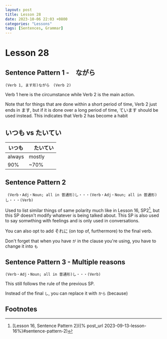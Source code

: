 ```yaml
--- 
layout: post 
title: Lesson 28
date: 2023-10-06 22:03 +0800 
categories: "Lessons"
tags: [Sentences, Grammar]
---
```

  
# Lesson 28

## Sentence Pattern 1 -　ながら
```
(Verb 1, ます形)ながら　(Verb 2)
```
Verb 1 here is the circumstance while Verb 2 is the main action.

Note that for things that are done within a short period of time, Verb 2 just ends in ます, but if it is done over a long period of time, ています should be used instead. This indicates that Verb 2 has become a habit

## いつも vs たいてい

| いつも |　たいてい |
| -- | -- |
| always | mostly |
| 90% | ~70% |


## Sentence Pattern 2
```
 (Verb・Adj・Noun; all in 普通形)し・・・(Verb・Adj・Noun; all in 普通形)し・・・(Verb)
```
Used to list similar things of same polarity much like in Lesson 16, SP2[^fn1], but this SP doesn't modify whatever is being talked about. This SP is also used to say somwthing with feelings and is only used in conversations.

You can also opt to add それに (on top of, furthermore) to the final verb.

Don't forget that when you have `が` in the clause you're using, you have to change it into `も`

## Sentence Pattern 3 - Multiple reasons
```
(Verb・Adj・Noun; all in 普通形)し・・・(Verb)
```
This still follows the rule of the previous SP.

Instead of the final `し`, you can replace it with `から` (because)

## Footnotes
[^fn1]: [Lesson 16, Sentence Pattern 2]({% post_url 2023-09-13-lesson-16%}#sentence-pattern-2)
